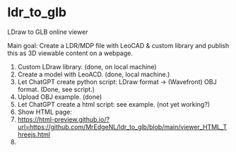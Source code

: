 # ldr_to_glb
LDraw to GLB online viewer

Main goal:
Create a LDR/MDP file with LeoCAD & custom library and publish this as 3D viewable content on a webpage.

1. Custom LDraw library. (done, on local machine)
2. Create a model with LeoACD. (done, local machine.)
3. Let ChatGPT create python script: LDraw format → (Wavefront) OBJ format. (Done, see script.)
4. Upload OBJ example. (done)
5. Let ChatGPT create a html script: see example. (not yet working?)
6. Show HTML page:
7. https://html-preview.github.io/?url=https://github.com/MrEdgeNL/ldr_to_glb/blob/main/viewer_HTML_Threejs.html
8. 
